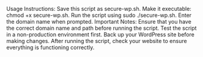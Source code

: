 Usage Instructions:
Save this script as secure-wp.sh.
Make it executable: chmod +x secure-wp.sh.
Run the script using sudo ./secure-wp.sh.
Enter the domain name when prompted.
Important Notes:
Ensure that you have the correct domain name and path before running the script.
Test the script in a non-production environment first.
Back up your WordPress site before making changes.
After running the script, check your website to ensure everything is functioning correctly.
